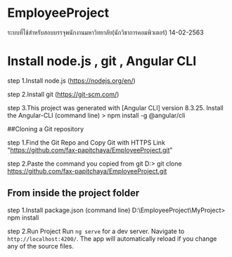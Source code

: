 # EmployeeProject

ระบบที่ใช้สำหรับสอบบรรจุพนักงานมหาวิทยาลัย(นักวิชาการคอมพิวเตอร์) 14-02-2563

# Install node.js , git , Angular CLI

step 1.Install node.js (https://nodejs.org/en/)

step 2.Install git (https://git-scm.com/)

step 3.This project was generated with [Angular CLI] version 8.3.25.
Install the Angular-CLI (command line) > npm install -g @angular/cli

##Cloning a Git repository

step 1.Find the Git Repo and Copy Git with HTTPS Link "https://github.com/fax-papitchaya/EmployeeProject.git"

step 2.Paste the command you copied from git D:\> git clone https://github.com/fax-papitchaya/EmployeeProject.git

## From inside the project folder

step 1.Install package.json (command line) D:\EmployeeProject\MyProject> npm install

step 2.Run Project
Run `ng serve` for a dev server. Navigate to `http://localhost:4200/`. The app will automatically reload if you change any of the source files.
